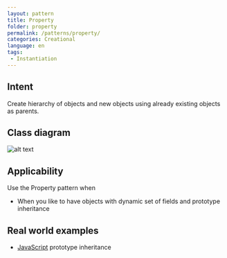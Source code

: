 ```yaml
---
layout: pattern
title: Property
folder: property
permalink: /patterns/property/
categories: Creational
language: en
tags:
 - Instantiation
---
```


## Intent
Create hierarchy of objects and new objects using already existing
objects as parents.

## Class diagram
![alt text](/etc/property.png "Property")

## Applicability
Use the Property pattern when

* When you like to have objects with dynamic set of fields and prototype inheritance

## Real world examples

* [JavaScript](https://developer.mozilla.org/en-US/docs/Web/JavaScript/Inheritance_and_the_prototype_chain) prototype inheritance
